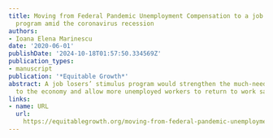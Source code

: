 ```yaml
---
title: Moving from Federal Pandemic Unemployment Compensation to a job losers’ stimulus
  program amid the coronavirus recession
authors:
- Ioana Elena Marinescu
date: '2020-06-01'
publishDate: '2024-10-18T01:57:50.334569Z'
publication_types:
- manuscript
publication: '*Equitable Growth*'
abstract: A job losers’ stimulus program would strengthen the much-needed stimulus
  to the economy and allow more unemployed workers to return to work safely.
links:
- name: URL
  url: 
    https://equitablegrowth.org/moving-from-federal-pandemic-unemployment-compensation-to-a-job-losers-stimulus-program-amid-the-coronavirus-recession/
---
```

